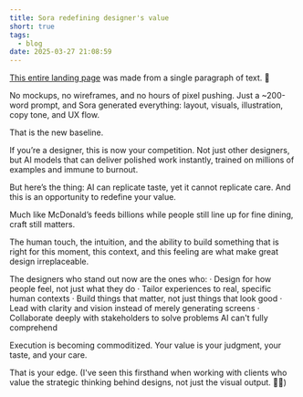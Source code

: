```yaml
---
title: Sora redefining designer's value
short: true
tags:
  - blog
date: 2025-03-27 21:08:59
---
```


[This entire landing page](<https://sora.com/g/gen_01jq93q70jem0rwpd998m4jdj2>) was made from a single paragraph of text. 🤯

No mockups, no wireframes, and no hours of pixel pushing.
Just a ~200-word prompt, and Sora generated everything: layout, visuals, illustration, copy tone, and UX flow.

That is the new baseline.

If you’re a designer, this is now your competition. Not just other designers, but AI models that can deliver polished work instantly, trained on millions of examples and immune to burnout.

But here’s the thing: AI can replicate taste, yet it cannot replicate care. And this is an opportunity to redefine your value.

Much like McDonald’s feeds billions while people still line up for fine dining, craft still matters.

The human touch, the intuition, and the ability to build something that is right for this moment, this context, and this feeling are what make great design irreplaceable.

The designers who stand out now are the ones who:
 · Design for how people feel, not just what they do
 · Tailor experiences to real, specific human contexts
 · Build things that matter, not just things that look good
 · Lead with clarity and vision instead of merely generating screens
 · Collaborate deeply with stakeholders to solve problems AI can't fully comprehend

Execution is becoming commoditized. Your value is your judgment, your taste, and your care.

That is your edge. (I've seen this firsthand when working with clients who value the strategic thinking behind designs, not just the visual output. 👨‍🎨)
